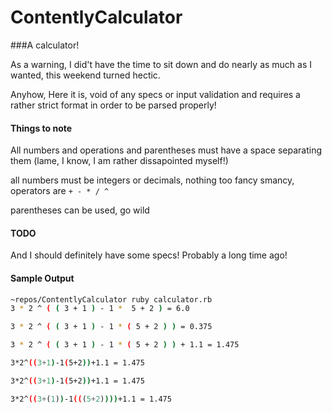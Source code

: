 # ContentlyCalculator
###A calculator!

As a warning, I did't have the time to sit down and do nearly as much as I wanted, this weekend turned hectic.

Anyhow, Here it is, void of any specs or input validation and requires a rather strict format in order to be parsed properly!

#### Things to note

All numbers and operations and parentheses must have a space separating them (lame, I know, I am rather dissapointed myself!)

all numbers must be integers or decimals, nothing too fancy smancy, operators are `+ - * / ^`

parentheses can be used, go wild

#### TODO 
And I should definitely have some specs! Probably a long time ago!


#### Sample Output
```bash
~repos/ContentlyCalculator ruby calculator.rb
3 * 2 ^ ( ( 3 + 1 ) - 1 *  5 + 2 ) = 6.0

3 * 2 ^ ( ( 3 + 1 ) - 1 * ( 5 + 2 ) ) = 0.375

3 * 2 ^ ( ( 3 + 1 ) - 1 * ( 5 + 2 ) ) + 1.1 = 1.475

3*2^((3+1)-1(5+2))+1.1 = 1.475

3*2^((3+1)-1(5+2))+1.1 = 1.475

3*2^((3+(1))-1(((5+2))))+1.1 = 1.475
```
